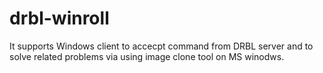 # drbl-winroll
 It supports Windows client to accecpt command from DRBL server and to solve related problems via using image clone tool on MS winodws. 

